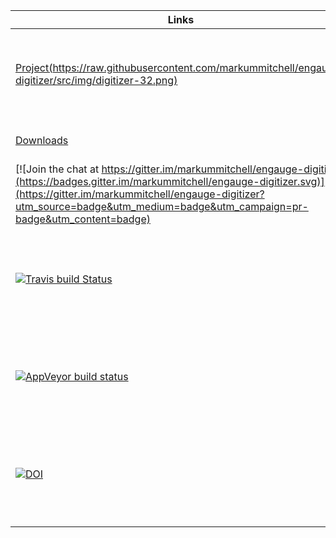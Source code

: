 Links                                                                            | Comments
-------------------------------------------------------------------------------- | --------------------------------------------------------------------------- |
[Project(https://raw.githubusercontent.com/markummitchell/engauge-digitizer/src/img/digitizer-32.png)](http://markummitchell.github.io/engauge-digitizer)                     | Explains what Engauge Digitizer does and how it is used                     |
[Downloads](https://github.com/markummitchell/engauge-digitizer/releases/latest) | Files in the latest release                                                 |
[![Join the chat at https://gitter.im/markummitchell/engauge-digitizer](https://badges.gitter.im/markummitchell/engauge-digitizer.svg)](https://gitter.im/markummitchell/engauge-digitizer?utm_source=badge&utm_medium=badge&utm_campaign=pr-badge&utm_content=badge)                                                                                    | Help forum, or you can submit a [New issue](https://github.com/markummitchell/engauge-digitizer/issues)                                                                                                         |
[![Travis build Status](https://travis-ci.org/markummitchell/engauge-digitizer.svg?branch=master)](https://travis-ci.org/markummitchell/engauge-digitizer)                                                           | Green when the latest source code builds for Linux and Mac OSX              |    
[![AppVeyor build status](https://ci.appveyor.com/api/projects/status/1o7p8iu8qxq0p7ri/branch/master?svg=true)](https://ci.appveyor.com/project/markummitchell/engauge-digitizer/branch/master)                      | Green when the latest source code builds for Windows                        |
[![DOI](https://zenodo.org/badge/26443394.svg)](https://zenodo.org/badge/latestdoi/26443394)                                                                                                                         | Suggested, but not required, for making a citation in scientific literature |
